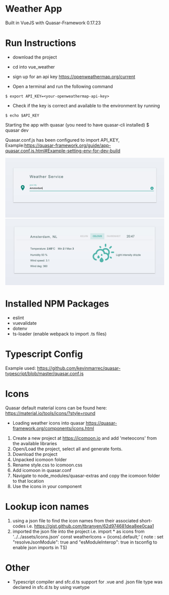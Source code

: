 # Weather App
Built in VueJS with Quasar-Framework 0.17.23

# Run Instructions 
- download the project
- cd into vue_weather
- sign up for an api key https://openweathermap.org/current 

- Open a terminal and run the following command
```
$ export API_KEY=<your-openweathermap-api-key>
```
- Check if the key is correct and available to the environment by running
```
$ echo $API_KEY
```
Starting the app with quasar (you need to have quasar-cli installed)
$ quasar dev

Quasar.conf.js has been configured to import API_KEY, 
Example:https://quasar-framework.org/guide/app-quasar.conf.js.html#Example-setting-env-for-dev-build

![Alt text](1.jpg?raw=true "cityweather")
![Alt text](2.jpg?raw=true "search")


#  Installed NPM Packages
- eslint
- vuevalidate
- dotenv
- ts-loader (enable webpack to import .ts files)

# Typescript Config 
Example used: https://github.com/kevinmarrec/quasar-typescript/blob/master/quasar.conf.js

# Icons
Quasar default material icons can be found here: https://material.io/tools/icons/?style=round 

- Loading weather icons into quasar https://quasar-framework.org/components/icons.html 
1. Create a new project at https://icomoon.io and add 'meteocons' from the available libraries
2. Open/Load the project, select all and generate fonts. 
3.  Download the project 
4. Unpacked icomoon folder 
5. Rename style.css to icomoon.css
6. Add icomoon in quasar.conf
7. Navigate to node_modules/quasar-extras and copy the icomoon folder to that location 
8. Use the icons in your component <q-icon name="ICON"> 

# Lookup icon names
1.  using a json file to find the icon names from their associated short-codes i.e. https://gist.github.com/tbranyen/62d974681dea8ee0caa1
2.  imported the json file into the project i.e. 
import * as icons from '../../assets/icons.json' 
const weatherIcons = (<any>icons).default;' 
( note : set   "resolveJsonModule": true and "esModuleInterop": true in tsconfig to enable json imports in TS)

# Other 
- Typescript compiler and sfc.d.ts
support for .vue and .json file type was declared in sfc.d.ts by using vuetype
